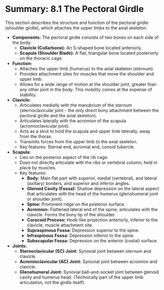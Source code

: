 # Summary: 8.1 The Pectoral Girdle

This section describes the structure and function of the pectoral girdle (shoulder girdle), which attaches the upper limbs to the axial skeleton.

*   **Components:** The pectoral girdle consists of two bones on each side of the body:
    *   **Clavicle (Collarbone):** An S-shaped bone located anteriorly.
    *   **Scapula (Shoulder Blade):** A flat, triangular bone located posteriorly on the thoracic cage.
*   **Function:**
    *   Attaches the upper limb (humerus) to the axial skeleton (sternum).
    *   Provides attachment sites for muscles that move the shoulder and upper limb.
    *   Allows for a wide range of motion at the shoulder joint, greater than any other joint in the body. This mobility comes at the expense of stability.
*   **Clavicle:**
    *   Articulates medially with the manubrium of the sternum (sternoclavicular joint - the only direct bony attachment between the pectoral girdle and the axial skeleton).
    *   Articulates laterally with the acromion of the scapula (acromioclavicular joint).
    *   Acts as a strut to hold the scapula and upper limb laterally, away from the thorax.
    *   Transmits forces from the upper limb to the axial skeleton.
    *   Key features: Sternal end, acromial end, conoid tubercle.
*   **Scapula:**
    *   Lies on the posterior aspect of the rib cage.
    *   Does not directly articulate with the ribs or vertebral column; held in place by muscles.
    *   Key features:
        *   **Body:** Main flat part with superior, medial (vertebral), and lateral (axillary) borders, and superior and inferior angles.
        *   **Glenoid Cavity (Fossa):** Shallow depression on the lateral aspect that articulates with the head of the humerus (glenohumeral joint or shoulder joint).
        *   **Spine:** Prominent ridge on the posterior surface.
        *   **Acromion:** Flattened lateral end of the spine; articulates with the clavicle. Forms the bony tip of the shoulder.
        *   **Coracoid Process:** Hook-like projection anteriorly, inferior to the clavicle; muscle attachment site.
        *   **Supraspinous Fossa:** Depression superior to the spine.
        *   **Infraspinous Fossa:** Depression inferior to the spine.
        *   **Subscapular Fossa:** Depression on the anterior (costal) surface.
*   **Joints:**
    *   **Sternoclavicular (SC) Joint:** Synovial joint between sternum and clavicle.
    *   **Acromioclavicular (AC) Joint:** Synovial joint between acromion and clavicle.
    *   **Glenohumeral Joint:** Synovial ball-and-socket joint between glenoid cavity and humerus head. (Technically part of the upper limb articulation, not the girdle itself).
